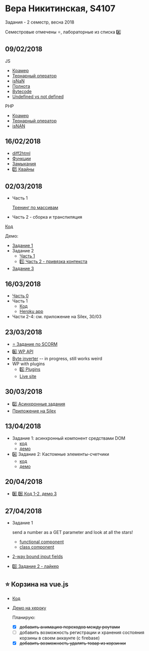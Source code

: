 # Вера Никитинская, S4107

Задания - 2 семестр, весна 2018

Семестровые отмечены ⭐️, лабораторные из списка #️⃣

## 09/02/2018
JS

- [Крамер](0902/kramer.js)
- [Тернарный оператор](0902/ternary1.js)
- [isNaN](0902/isnan.js)
- [Полнота](0902/jsfck.js)
- [Bytecode](0902/bytecode.md)
- [Undefined vs not defined](0902/undef.md)

PHP
- [Крамер](0902/kramer.php)
- [Тернарный оператор](0902/ternary.php)
- [isNAN](0902/isnan.php)

## 16/02/2018
- [diff2html](1602/part1/)
- [Функции](1602/part2/)
- [Замыкания](1602/part4/)
- [7️⃣ Квайны](1602/part3/)


## 02/03/2018
- Часть 1

  [Тренинг по массивам](https://codepen.io/nikitinskaya/pen/XEKxWp)
- Часть 2 - сборка и транспиляция

[Код](0203/)

Демо:
  - [Задание 1](http://nikitinskaya.me/gossjs-sem2/0203/task1)
  - Задание 2
    - [Часть 1](http://nikitinskaya.me/gossjs-sem2/0203/task2/part1)
    - [1️⃣ Часть 2 - привязка контекста](http://nikitinskaya.me/gossjs-sem2/0203/task2/part2)
  - [Задание 3](http://nikitinskaya.me/gossjs-sem2/0203/task3)

## 16/03/2018
- [Часть 0](1603/part0/)
- Часть 1
  - [Код](https://github.com/nikitinskaya/1603-part1)
  - [Heroku app](https://boiling-castle-92735.herokuapp.com/)
- Части 2-4: см. приложение на Silex, 30/03

## 23/03/2018
- [⭐ Задание по SCORM](2303/scorm/)
- [6️⃣ WP API](2303/part1-2/)
- [Byte inverter](https://codepen.io/nikitinskaya/pen/NMRoaj) -- in progress, still works weird
- WP with plugins
  - [5️⃣ Plugins](2303/wp/)
  - [Live site](http://46.161.54.16)

## 30/03/2018
- [2️⃣ Асинхронные задания](https://codepen.io/nikitinskaya/pen/EEEwOZ)
- [Приложение на Silex](https://github.com/nikitinskaya/silex-app-sem2)

## 13/04/2018
- Задание 1: асинхронный компонент средствами DOM
  - [код](1304/part1)
  - [демо](http://nikitinskaya.me/gossjs-sem2/1304/part1/)
- 4️⃣  Задание 2: Кастомные элементы-счетчики
  - [код](1304/part2)
  - [демо](http://nikitinskaya.me/gossjs-sem2/1304/part2/)

## 20/04/2018
- [8️⃣ 9️⃣ Код 1-2, демо 3](https://github.com/nikitinskaya/console_js_demo)

## 27/04/2018
- Задание 1

    send a number as a GET parameter and look at all the stars!
  - [functional component](https://kodaktor.ru/7487418?5)
  - [class component](https://kodaktor.ru/7487418_44b67?8)

- [2-way bound input fields](https://kodaktor.ru/min_react_live_c097b)
- [3️⃣ Задание 2 - лайкер](https://github.com/nikitinskaya/react-liker/tree/master)

## ⭐ Корзина на vue.js
- [Код](https://github.com/nikitinskaya/vue-cart)
- [Демо на хероку](https://vue-cart.herokuapp.com)

    Планирую:
    - [x] ~~добавить анимацию переходов между роутами~~
    - [ ] добавить возможность регистрации и хранения состояния корзины в своем аккаунте (с firebase)
    - [x] ~~добавить возможность удалять товар из корзинки~~
